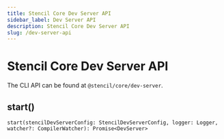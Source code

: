 ```yaml
---
title: Stencil Core Dev Server API
sidebar_label: Dev Server API
description: Stencil Core Dev Server API
slug: /dev-server-api
---
```


# Stencil Core Dev Server API

The CLI API can be found at `@stencil/core/dev-server`.

## start()

```tsx
start(stencilDevServerConfig: StencilDevServerConfig, logger: Logger, watcher?: CompilerWatcher): Promise<DevServer>
```
